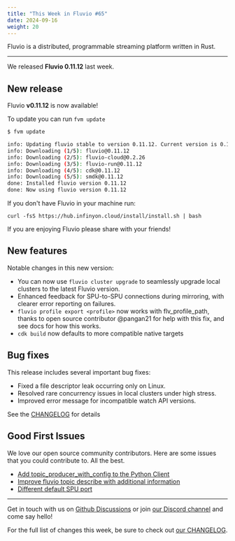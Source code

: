 ```yaml
---
title: "This Week in Fluvio #65"
date: 2024-09-16
weight: 20
---
```

Fluvio is a distributed, programmable streaming platform written in Rust.

---
We released **Fluvio 0.11.12** last week.

## New release
Fluvio **v0.11.12** is now available!

To update you can run `fvm update`

```bash
$ fvm update

info: Updating fluvio stable to version 0.11.12. Current version is 0.11.9.
info: Downloading (1/5): fluvio@0.11.12
info: Downloading (2/5): fluvio-cloud@0.2.26
info: Downloading (3/5): fluvio-run@0.11.12
info: Downloading (4/5): cdk@0.11.12
info: Downloading (5/5): smdk@0.11.12
done: Installed fluvio version 0.11.12
done: Now using fluvio version 0.11.12

```

If you don't have Fluvio in your machine run:

```
curl -fsS https://hub.infinyon.cloud/install/install.sh | bash
```

If you are enjoying Fluvio please share with your friends!

## New features
Notable changes in this new version:

- You can now use `fluvio cluster upgrade` to seamlessly upgrade local clusters to the latest Fluvio version.
- Enhanced feedback for SPU-to-SPU connections during mirroring, with clearer error reporting on failures.
- `fluvio profile export <profile>` now works with flv_profile_path, thanks to open source contributor @pangan21 for help with this fix, and see docs for how this works.
- `cdk build` now defaults to more compatible native targets

## Bug fixes
This release includes several important bug fixes:

- Fixed a file descriptor leak occurring only on Linux.
- Resolved rare concurrency issues in local clusters under high stress.
- Improved error message for incompatible watch API versions.

See the [CHANGELOG] for details

## Good First Issues
We love our open source community contributors. Here are some issues that you could contribute to. All the best.

- [Add topic_producer_with_config to the Python Client]
- [Improve fluvio topic describe with additional information]
- [Different default SPU port]


---

Get in touch with us on [Github Discussions] or join [our Discord channel] and come say hello!

For the full list of changes this week, be sure to check out [our CHANGELOG].

[Fluvio open source]: https://github.com/infinyon/fluvio
[our CHANGELOG]: https://github.com/infinyon/fluvio/blob/master/CHANGELOG.md
[our Discord channel]: https://discordapp.com/invite/bBG2dTz
[Github Discussions]: https://github.com/infinyon/fluvio/discussions

[this form]: https://infinyon.com/request/ss-early-access/
[CHANGELOG]: https://github.com/infinyon/fluvio/blob/v0.11.12/CHANGELOG.md
[When a topic is deleted, connected clients should have their connection closed]: https://github.com/infinyon/fluvio/issues/3836
[Remove localhost from fluvio in favor of 127.0.0.1]: https://github.com/infinyon/fluvio/issues/3866
[Add topic_producer_with_config to the Python Client]: https://github.com/infinyon/fluvio/issues/4159
[Improve fluvio topic describe with additional information]: https://github.com/infinyon/fluvio/issues/3968
[Different default SPU port]: https://github.com/infinyon/fluvio/issues/3739
